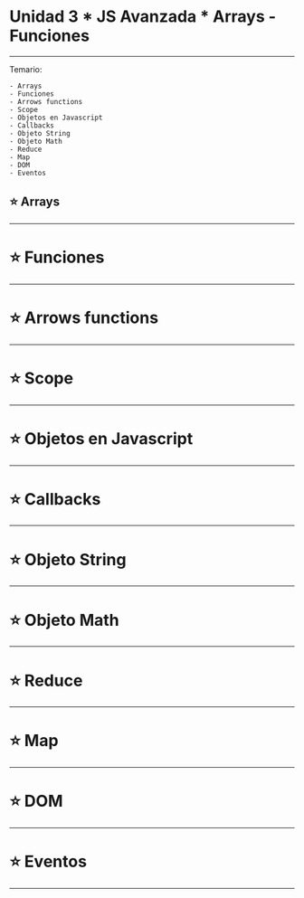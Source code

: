 # Unidad 3 * JS Avanzada * Arrays - Funciones

---

Temario:

```
- Arrays
- Funciones
- Arrows functions
- Scope
- Objetos en Javascript
- Callbacks
- Objeto String
- Objeto Math
- Reduce
- Map
- DOM
- Eventos
```

## :star: Arrays

---

# :star: Funciones

---

# :star: Arrows functions

---

# :star: Scope

---

# :star: Objetos en Javascript

---

# :star: Callbacks

--- 

# :star: Objeto String

---

# :star: Objeto Math

--- 

# :star: Reduce

--- 

# :star: Map

--- 

# :star: DOM

--- 

# :star: Eventos


---